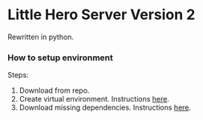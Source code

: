 # Little Hero Server Version 2
Rewritten in python.

### How to setup environment
Steps:

1. Download from repo.
2. Create virtual environment. Instructions [here](https://www.jetbrains.com/help/pycharm/2016.2/creating-virtual-environment.html).
3. Download missing dependencies. Instructions [here](https://www.jetbrains.com/help/pycharm/2016.2/resolving-unsatisfied-dependencies.html).
